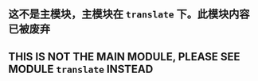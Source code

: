 ## 这不是主模块，主模块在 `translate` 下。此模块内容已被废弃

## THIS IS NOT THE MAIN MODULE, PLEASE SEE MODULE `translate` INSTEAD 